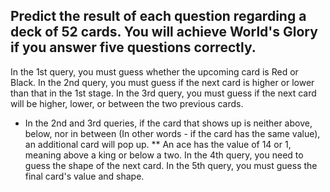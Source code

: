 Predict the result of each question regarding a deck of 52 cards.
You will achieve World's Glory if you answer five questions correctly.
---
In the 1st query, you must guess whether the upcoming card is Red or Black.
In the 2nd  query, you must guess if the next card is higher or lower than that in the 1st stage.
In the 3rd query, you must guess if the next card will be higher, lower, or between the two previous cards.
* In the 2nd and 3rd queries, if the card that shows up is neither above, below, nor in between (In other words - if the card has the same value), an additional card will pop up.
** An ace has the value of 14 or 1, meaning above a king or below a two.
In the 4th query, you need to guess the shape of the next card.
In the 5th query, you must guess the final card's value and shape.

